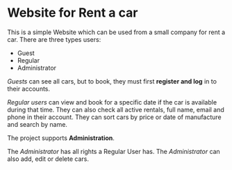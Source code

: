 # Website for Rent a car

This is a simple Website which can be used from a small company for rent a car.
There are three types users: 
* Guest
* Regular
* Administrator

*Guests* can see all cars, but to book, they must first **register and log** in to their accounts.

*Regular users* can view and book for a specific date if the car is available during that time.
They can also check all active rentals, full name, email and phone in their account. 
They can sort cars by price or date of manufacture and search by name.

The project supports **Administration**.

The *Administrator* has all rights a Regular User has.
The *Administrator* can also add, edit or delete cars.
